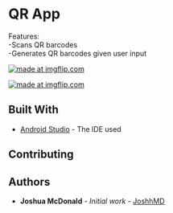 # QR App
Features: <br />
-Scans QR barcodes <br />
-Generates QR barcodes given user input <br />

<a href="https://imgflip.com/gif/3mx9hg"><img src="https://i.imgflip.com/3mx9hg.gif" title="made at imgflip.com"/></a>

<a href="https://imgflip.com/gif/3mx9k7"><img src="https://i.imgflip.com/3mx9k7.gif" title="made at imgflip.com"/></a>

## Built With

* [Android Studio](https://developer.android.com/studio) - The IDE used

## Contributing

## Authors

* **Joshua McDonald** - *Initial work* - [JoshhMD](https://github.com/joshhMD)
